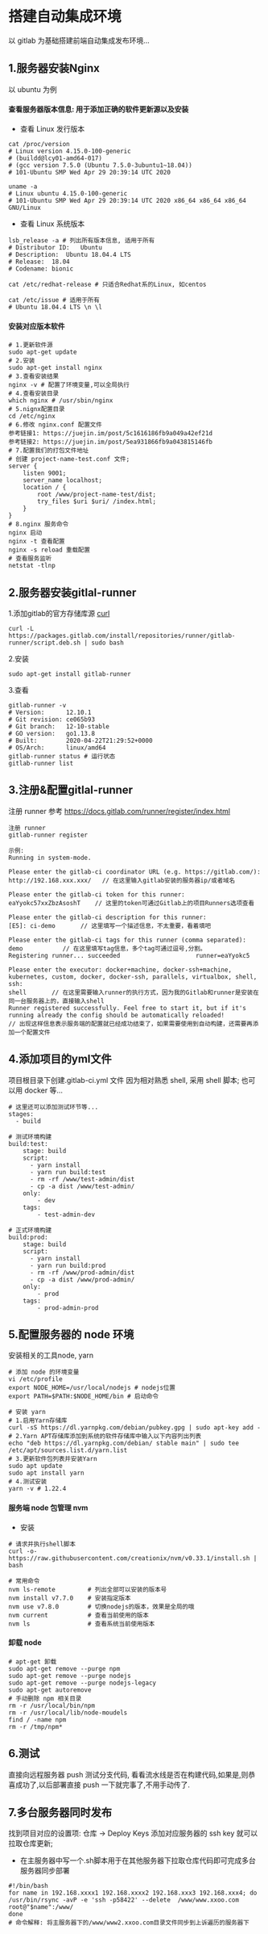 # 搭建自动集成环境
以 gitlab 为基础搭建前端自动集成发布环境...

## 1.服务器安装Nginx
以 ubuntu 为例
#### 查看服务器版本信息: 用于添加正确的软件更新源以及安装
- 查看 Linux 发行版本
```shell
cat /proc/version
# Linux version 4.15.0-100-generic
# (buildd@lcy01-amd64-017)
# (gcc version 7.5.0 (Ubuntu 7.5.0-3ubuntu1~18.04)) 
# 101-Ubuntu SMP Wed Apr 29 20:39:14 UTC 2020

uname -a
# Linux ubuntu 4.15.0-100-generic
# 101-Ubuntu SMP Wed Apr 29 20:39:14 UTC 2020 x86_64 x86_64 x86_64 GNU/Linux
```
- 查看 Linux 系统版本
```shell
lsb_release -a # 列出所有版本信息, 适用于所有
# Distributor ID:	Ubuntu
# Description:	Ubuntu 18.04.4 LTS
# Release:	18.04
# Codename:	bionic

cat /etc/redhat-release # 只适合Redhat系的Linux, 如centos

cat /etc/issue # 适用于所有
# Ubuntu 18.04.4 LTS \n \l
```
#### 安装对应版本软件
```shell
# 1.更新软件源
sudo apt-get update
# 2.安装
sudo apt-get install nginx
# 3.查看安装结果
nginx -v # 配置了环境变量,可以全局执行
# 4.查看安装目录
which nginx # /usr/sbin/nginx
# 5.nignx配置目录
cd /etc/nginx
# 6.修改 nginx.conf 配置文件
参考链接1: https://juejin.im/post/5c1616186fb9a049a42ef21d
参考链接2: https://juejin.im/post/5ea931866fb9a043815146fb
# 7.配置我们的打包文件地址
# 创建 project-name-test.conf 文件;
server {
    listen 9001;
    server_name localhost;
    location / {
        root /www/project-name-test/dist;
        try_files $uri $uri/ /index.html;
    }
}
# 8.nginx 服务命令
nginx 启动
nginx -t 查看配置
nginx -s reload 重载配置
# 查看服务监听
netstat -tlnp
```

## 2.服务器安装gitlal-runner
1.添加gitlab的官方存储库源
[curl](https://www.ruanyifeng.com/blog/2019/09/curl-reference.html)
```shell
curl -L https://packages.gitlab.com/install/repositories/runner/gitlab-runner/script.deb.sh | sudo bash
```
2.安装
```
sudo apt-get install gitlab-runner
```
3.查看
```shell
gitlab-runner -v
# Version:      12.10.1
# Git revision: ce065b93
# Git branch:   12-10-stable
# GO version:   go1.13.8
# Built:        2020-04-22T21:29:52+0000
# OS/Arch:      linux/amd64
gitlab-runner status # 运行状态
gitlab-runner list
```
## 3.注册&配置gitlal-runner
注册 runner
参考 https://docs.gitlab.com/runner/register/index.html
```
注册 runner
gitlab-runner register

示例:
Running in system-mode.

Please enter the gitlab-ci coordinator URL (e.g. https://gitlab.com/):
http://192.168.xxx.xxx/   // 在这里输入gitlab安装的服务器ip/或者域名

Please enter the gitlab-ci token for this runner:
eaYyokc57xxZbzAsoshT    // 这里的token可通过Gitlab上的项目Runners选项查看

Please enter the gitlab-ci description for this runner:
[E5]: ci-demo       // 这里填写一个描述信息，不太重要，看着填吧

Please enter the gitlab-ci tags for this runner (comma separated):
demo           // 在这里填写tag信息，多个tag可通过逗号,分割。
Registering runner... succeeded                     runner=eaYyokc5

Please enter the executor: docker+machine, docker-ssh+machine, kubernetes, custom, docker, docker-ssh, parallels, virtualbox, shell, ssh:
shell       // 在这里需要输入runner的执行方式，因为我的Gitlab和runner是安装在同一台服务器上的，直接输入shell
Runner registered successfully. Feel free to start it, but if it's running already the config should be automatically reloaded!
// 出现这样信息表示服务端的配置就已经成功结束了，如果需要使用到自动构建，还需要再添加一个配置文件
```
## 4.添加项目的yml文件
项目根目录下创建.gitlab-ci.yml 文件
因为相对熟悉 shell, 采用 shell 脚本; 也可以用 docker 等...
```shell
# 这里还可以添加测试环节等...
stages:
  - build

# 测试环境构建
build:test:
    stage: build
    script:
      - yarn install
      - yarn run build:test
      - rm -rf /www/test-admin/dist
      - cp -a dist /www/test-admin/
    only:
        - dev
    tags:
        - test-admin-dev

# 正式环境构建
build:prod:
    stage: build
    script:
      - yarn install
      - yarn run build:prod
      - rm -rf /www/prod-admin/dist
      - cp -a dist /www/prod-admin/
    only:
        - prod
    tags:
        - prod-admin-prod
```
## 5.配置服务器的 node 环境
安装相关的工具node, yarn
```shell
# 添加 node 的环境变量
vi /etc/profile
export NODE_HOME=/usr/local/nodejs # nodejs位置
export PATH=$PATH:$NODE_HOME/bin # 启动命令

# 安装 yarn
# 1.启用Yarn存储库
curl -sS https://dl.yarnpkg.com/debian/pubkey.gpg | sudo apt-key add -
# 2.Yarn APT存储库添加到系统的软件存储库中输入以下内容列出列表
echo "deb https://dl.yarnpkg.com/debian/ stable main" | sudo tee /etc/apt/sources.list.d/yarn.list
# 3.更新软件包列表并安装Yarn
sudo apt update
sudo apt install yarn
# 4.测试安装
yarn -v # 1.22.4
```
#### 服务端 node 包管理 nvm
- 安装
```shell
# 请求并执行shell脚本
curl -o- https://raw.githubusercontent.com/creationix/nvm/v0.33.1/install.sh | bash

# 常用命令
nvm ls-remote         # 列出全部可以安装的版本号
nvm install v7.7.0    # 安装指定版本
nvm use v7.8.0        # 切换nodejs的版本，效果是全局的哦
nvm current           # 查看当前使用的版本
nvm ls                # 查看系统当前使用版本
```
#### 卸载 node
```shell
# apt-get 卸载
sudo apt-get remove --purge npm
sudo apt-get remove --purge nodejs
sudo apt-get remove --purge nodejs-legacy
sudo apt-get autoremove
# 手动删除 npm 相关目录
rm -r /usr/local/bin/npm
rm -r /usr/local/lib/node-moudels
find / -name npm
rm -r /tmp/npm*
```

## 6.测试
直接向远程服务器 push 测试分支代码, 看看流水线是否在构建代码,如果是,则恭喜成功了,以后部署直接 push 一下就完事了,不用手动传了.
## 7.多台服务器同时发布
找到项目对应的设置项: 仓库 -> Deploy Keys
添加对应服务器的 ssh key 就可以拉取仓库更新;
- 在主服务器中写一个.sh脚本用于在其他服务器下拉取仓库代码即可完成多台服务器同步部署
```shell
#!/bin/bash
for name in 192.168.xxxx1 192.168.xxxx2 192.168.xxx3 192.168.xxx4; do
/usr/bin/rsync -avP -e 'ssh -p58422' --delete  /www/www.xxoo.com     root@"$name":/www/
done
# 命令解释: 将主服务器下的/www/www2.xxoo.com目录文件同步到上诉遍历的服务器下
```